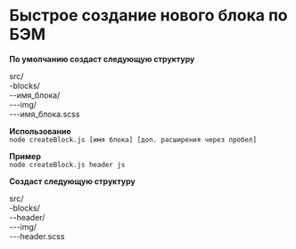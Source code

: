 # Быстрое создание нового блока по БЭМ

**По умолчанию создаст следующую структуру**

src/  
-blocks/  
--имя_блока/  
---img/  
---имя_блока.scss

**Использование**  
`node createBlock.js [имя блока] [доп. расширения через пробел]`

**Пример**  
`node createBlock.js header js`

**Cоздаст следующую структуру**

src/  
-blocks/  
--header/  
---img/  
---header.scss
